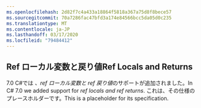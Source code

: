 ```yaml
---
ms.openlocfilehash: 2d82f7c4a433a18864f5818a367a75d8f8bece57
ms.sourcegitcommit: 70a7286fac47bfd3a174e84566bcc5da05d0c235
ms.translationtype: MT
ms.contentlocale: ja-JP
ms.lasthandoff: 03/17/2020
ms.locfileid: "79484412"
---
```

## <a name="ref-locals-and-returns"></a><span data-ttu-id="ab82b-101">Ref ローカル変数と戻り値</span><span class="sxs-lookup"><span data-stu-id="ab82b-101">Ref Locals and Returns</span></span>

<span data-ttu-id="ab82b-102">7\.0 C#では *、ref ローカル変数と ref 戻り値*のサポートが追加されました。</span><span class="sxs-lookup"><span data-stu-id="ab82b-102">In C# 7.0 we added support for *ref locals and ref returns*.</span></span>  <span data-ttu-id="ab82b-103">これは、その仕様のプレースホルダーです。</span><span class="sxs-lookup"><span data-stu-id="ab82b-103">This is a placeholder for its specification.</span></span>
